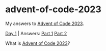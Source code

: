# advent-of-code-2023

My answers to [Advent of Code 2023](https://adventofcode.com/2023).

[Day 1](https://adventofcode.com/2023/day/1) | Answers: [Part 1](https://github.com/Underdoge/advent-of-code-2023/blob/main/day1/part1.py) [Part 2](https://github.com/Underdoge/advent-of-code-2023/blob/main/day1/part2.py)

What is [Advent of Code 2023](https://adventofcode.com/2023/about)?
